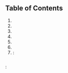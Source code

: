 
## <a name='contents'>Table of Contents</a>

1. [](#)
1. [](#)
1. [](#)
1. [](#)
1. [](#)
1. [](#)
1. [](#)
<a name=''> :</a>
``` C

```
<a name=''> :</a>
``` C

```
